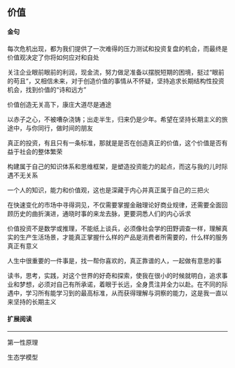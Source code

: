 ## 价值



#### 金句

每次危机出现，都为我们提供了一次难得的压力测试和投资复盘的机会，而最终是价值观决定了你将如何应对和自处

关注企业眼前眼前的利润，现金流，努力做足准备以摆脱短期的困境，挺过“眼前的苟且“，又相信未来，对于创造价值的事情从不怀疑，坚持追求长期结构性投资机会，找到价值的“诗和远方”

价值创造无关高下，康庄大道尽是通途

以赤子之心，不被嘈杂浇铸；出走半生，归来仍是少年。希望在坚持长期主义的旅途中，与你同行，做时间的朋友

真正的投资，有且只有一条标准，那就是是否在创造真正的价值，这个价值是否有益于社会的整体繁荣

构建属于自己的知识体系和思维框架，是塑造投资能力的起点，而这与我的儿时际遇不无关系

一个人的知识，能力和价值观，这也是深藏于内心并真正属于自己的三把火

在快速变化的市场中寻得洞见，不仅需要掌握金融理论好商业规律，还需要全面回顾历史的曲折演进，通晓时事的来龙去脉，更要洞悉人们的内心诉求

价值投资不是数学或推理，不能纸上谈兵，必须像社会学的田野调查一样，理解真实的生产生活场景，才能真正掌握什么样的产品是消费者所需要的，什么样的服务真正有意义

人生中很重要的一件事是，找一帮你喜欢的，真正靠谱的人，一起做有意思的事

读书，思考，实践，对这个世界的好奇和探索，使我在很小的时候就明白，追求事业和梦想，必须对自己有所承诺，着眼于长远，全身贯注并全力以赴。在不同的际遇中，学习所有能学习到的最高标准，从而获得理解与洞察的能力，这是我一直以来坚持的长期主义





#### 扩展阅读

------

第一性原理

生态学模型